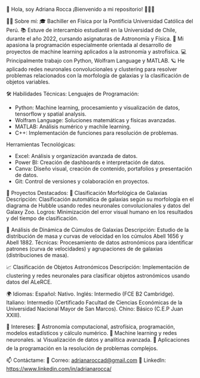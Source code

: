 💫 Hola, soy Adriana Rocca
¡Bienvenido a mi repositorio! 👩‍💻✨

🧑‍🚀 Sobre mí:
🎓 Bachiller en Física por la Pontificia Universidad Católica del Perú.
📚 Estuve de intercambio estudiantil en la Universidad de Chile, durante el año 2022, cursando asignaturas de Astronomía y Física.
🌌 Mi apasiona la programación especialmente orientada al desarrollo de proyectos de machine learning aplicados a la astronomía y astrofísica.
💻 Principalmente trabajo con Python, Wolfram Language y MATLAB.
🪐 He aplicado redes neuronales convolucionales y clustering para resolver problemas relacionados con la morfología de galaxias y la clasificación de objetos variables.

🛠 Habilidades Técnicas:
Lenguajes de Programación:
* Python: Machine learning, procesamiento y visualización de datos, tensorflow y spatial analysis.
* Wolfram Language: Soluciones matemáticas y físicas avanzadas.
* MATLAB: Análisis numérico y machile learning.
* C++: Implementación de funciones para resolución de problemas.

Herramientas Tecnológicas:
* Excel: Análisis y organización avanzada de datos.
* Power BI: Creación de dashboards e interpretación de datos.
* Canva: Diseño visual, creación de contenido, portafolios y presentación de datos.
* Git: Control de versiones y colaboración en proyectos.

🚀 Proyectos Destacados:
🌌 Clasificación Morfológica de Galaxias
Descripción: Clasificación automática de galaxias según su morfología en el diagrama de Hubble usando redes neuronales convolucionales y datos del Galaxy Zoo.
Logros: Minimización del error visual humano en los resultados y del tiempo de clasificación.

🔭 Análisis de Dinámica de Cúmulos de Galaxias
Descripción: Estudio de la distribución de masa y curvas de velocidad en los cúmulos Abell 1656 y Abell 1882.
Técnicas: Procesamiento de datos astronómicos para identificar patrones (curva de velocidades) y agrupaciones de de galaxias (distribuciones de masa).

📈 Clasificación de Objetos Astronómicos
Descripción: Implementación de clustering y redes neuronales para clasificar objetos astronómicos usando datos del ALeRCE.

🌍 Idiomas:
Español: Nativo.
Inglés: Intermedio (FCE B2 Cambridge).
Italiano: Intermedio (Certificado Facultad de Ciencias Económicas de la Universidad Nacional Mayor de San Marcos).
Chino: Básico (C.E.P Juan XXIII).

🌟 Intereses:
🚀 Astronomía computacional, astrofísica, programación, modelos estadísticos y cálculo numérico.
🤖 Machine learning y redes neuronales.
📊 Visualización de datos y analítica avanzada.
💼 Aplicaciones de la programación en la resolución de problemas complejos.

📫 Contáctame: 
💌 Correo: adrianaroccad@gmail.com
🔗 LinkedIn: https://www.linkedin.com/in/adrianarocca/

